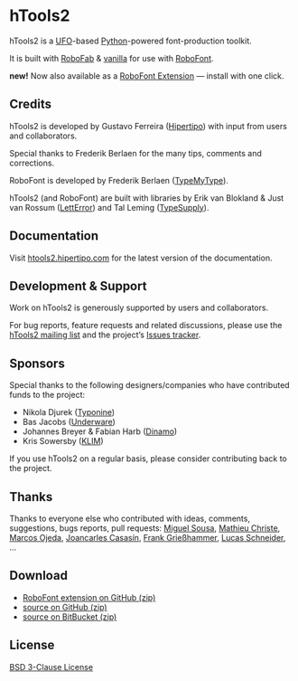 # hTools2

hTools2 is a [UFO](http://unifiedfontobject.org/)-based [Python](http://python.org/)-powered font-production toolkit.

It is built with [RoboFab](http://robofab.org) & [vanilla](http://code.typesupply.com/wiki/Vanilla) for use with [RoboFont](http://robofont.com/).

**new!** Now also available as a [RoboFont Extension](https://github.com/gferreira/hTools2_extension) — install with one click.

## Credits

hTools2 is developed by Gustavo Ferreira ([Hipertipo](http://hipertipo.com)) with input from users and collaborators.

Special thanks to Frederik Berlaen for the many tips, comments and corrections.

RoboFont is developed by Frederik Berlaen ([TypeMyType](http://typemytype.com)).

hTools2 (and RoboFont) are built with libraries by Erik van Blokland & Just van Rossum ([LettError](http://letterror.com)) and Tal Leming ([TypeSupply](http://typesupply.com)).

## Documentation

Visit [htools2.hipertipo.com](http://htools2.hipertipo.com/) for the latest version of the documentation.

## Development & Support

Work on hTools2 is generously supported by users and collaborators.

For bug reports, feature requests and related discussions, please use the [hTools2 mailing list](http://lists.hipertipo.com/listinfo/htools2) and the project’s [Issues tracker](https://github.com/gferreira/hTools2/issues).

## Sponsors

Special thanks to the following designers/companies who have contributed funds to the project:

- Nikola Djurek ([Typonine](http://typonine.com/))
- Bas Jacobs ([Underware](http://underware.nl/))
- Johannes Breyer & Fabian Harb ([Dinamo](http://dinamo.us/))
- Kris Sowersby ([KLIM](http://klim.co.nz/))

If you use hTools2 on a regular basis, please consider contributing back to the project.

## Thanks

Thanks to everyone else who contributed with ideas, comments, suggestions, bugs reports, pull requests: [Miguel Sousa](http://adhesiontext.com/), [Mathieu Christe](http://grafix.bulbfactory.ch/), [Marcos Ojeda](http://generic.cx/), [Joancarles Casasín](http://casasin.com/), [Frank Grießhammer](http://frgr.de/), [Lucas Schneider](http://snider-inc.de/), …

## Download

- [RoboFont extension on GitHub (zip)](https://github.com/gferreira/hTools2_extension/master.zip)
- [source on GitHub (zip)](https://github.com/gferreira/hTools2/archive/master.zip)
- [source on BitBucket (zip)](https://bitbucket.org/hipertipo/htools2/get/master.zip)

## License

[BSD 3-Clause License](http://www.opensource.org/licenses/BSD-3-Clause)
